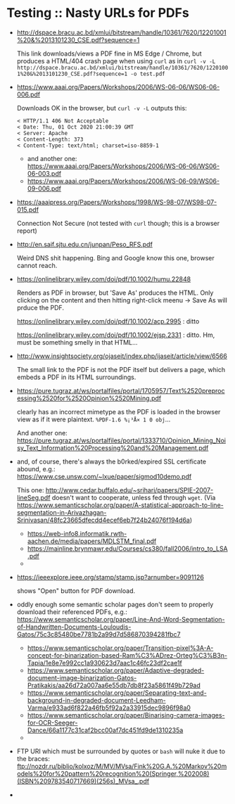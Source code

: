 # Testing :: Nasty URLs for PDFs

- http://dspace.bracu.ac.bd/xmlui/bitstream/handle/10361/7620/12201001%20&%2013101230_CSE.pdf?sequence=1

  This link downloads/views a PDF fine in MS Edge / Chrome, but produces a HTML/404 crash page when using `curl` as in `curl -v -L http://dspace.bracu.ac.bd/xmlui/bitstream/handle/10361/7620/12201001%20&%2013101230_CSE.pdf?sequence=1 -o test.pdf`

- https://www.aaai.org/Papers/Workshops/2006/WS-06-06/WS06-06-006.pdf

  Downloads OK in the browser, but `curl -v -L` outputs this:

  ```
  < HTTP/1.1 406 Not Acceptable
  < Date: Thu, 01 Oct 2020 21:00:39 GMT
  < Server: Apache
  < Content-Length: 373
  < Content-Type: text/html; charset=iso-8859-1
  ```

  + and another one: https://www.aaai.org/Papers/Workshops/2006/WS-06-06/WS06-06-003.pdf
  + https://www.aaai.org/Papers/Workshops/2006/WS-06-09/WS06-09-006.pdf
  
- https://aaaipress.org/Papers/Workshops/1998/WS-98-07/WS98-07-015.pdf

  Connection Not Secure (not tested with `curl` though; this is a browser report)

- http://en.saif.sjtu.edu.cn/junpan/Peso_RFS.pdf

  Weird DNS shit happening. Bing and Google know this one, browser cannot reach.
  
- https://onlinelibrary.wiley.com/doi/pdf/10.1002/humu.22848

  Renders as PDF in browser, but 'Save As' produces the HTML. Only clicking on the content and then hitting right-click meenu -> Save As will prduce the PDF.
  
  https://onlinelibrary.wiley.com/doi/pdf/10.1002/acp.2995 : ditto
  
  https://onlinelibrary.wiley.com/doi/pdf/10.1002/ejsp.2331 : ditto. Hm, must be something smelly in that HTML...
  
- http://www.insightsociety.org/ojaseit/index.php/ijaseit/article/view/6566

  The small link to the PDF is not the PDF itself but delivers a page, which embeds a PDF in its HTML surroundings.
  
- https://pure.tugraz.at/ws/portalfiles/portal/1705957/Text%2520preprocessing%2520for%2520Opinion%2520Mining.pdf

  clearly has an incorrect mimetype as the PDF is loaded in the browser view as if it were plaintext. `%PDF-1.6
%¡³Å×
1 0 obj`...

  And another one: https://pure.tugraz.at/ws/portalfiles/portal/1333710/Opinion_Mining_Noisy_Text_Information%20Processing%20and%20Management.pdf
  
- and, of course, there's always the b0rked/expired SSL certificate abound, e.g.: https://www.cse.unsw.com/~lxue/paper/sigmod10demo.pdf

  This one: http://www.cedar.buffalo.edu/~srihari/papers/SPIE-2007-lineSeg.pdf doesn't want to cooperate, unless fed through `wget`. (Via https://www.semanticscholar.org/paper/A-statistical-approach-to-line-segmentation-in-Arivazhagan-Srinivasan/48fc23665dfecdd4ecef6eb7f24b24076f194d6a)
  
  + https://web-info8.informatik.rwth-aachen.de/media/papers/MDLSTM_final.pdf
  + https://mainline.brynmawr.edu/Courses/cs380/fall2006/intro_to_LSA.pdf
  + 

- https://ieeexplore.ieee.org/stamp/stamp.jsp?arnumber=9091126

  shows "Open" button for PDF download.
  
- oddly enough some semantic scholar pages don't seem to properly download their referenced PDFs, e.g.: https://www.semanticscholar.org/paper/Line-And-Word-Segmentation-of-Handwritten-Documents-Louloudis-Gatos/75c3c85480be7781b2a99d7d586870394281fbc7
	- https://www.semanticscholar.org/paper/Transition-pixel%3A-A-concept-for-binarization-based-Ram%C3%ADrez-Orteg%C3%B3n-Tapia/1e8e7e992cc1a930623d7aac1c46fc23df2cae1f
	- https://www.semanticscholar.org/paper/Adaptive-degraded-document-image-binarization-Gatos-Pratikakis/aa26d72a007aa6e55db7db8f23a5861f49b729ad
	- https://www.semanticscholar.org/paper/Separating-text-and-background-in-degraded-document-Leedham-Varma/e933ad6f822a46fb5f92a2a33915dec9896f98a0
	- https://www.semanticscholar.org/paper/Binarising-camera-images-for-OCR-Seeger-Dance/66a1177c31caf2bcc00af7dc451fd9de1310235a
	-


- FTP URI which must be surrounded by quotes or `bash` will nuke it due to the braces: ftp://nozdr.ru/biblio/kolxoz/M/MV/MVsa/Fink%20G.A.%20Markov%20models%20for%20pattern%20recognition%20(Springer,%202008)(ISBN%209783540717669)(256s)_MVsa_.pdf
-  
  
